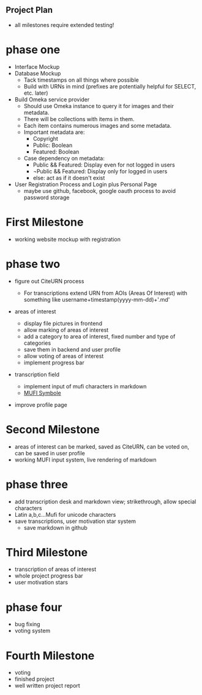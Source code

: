 ## Project Plan ##
* all milestones require extended testing!

# phase one #

* Interface Mockup
* Database Mockup
    * Tack timestamps on all things where possible
    * Build with URNs in mind (prefixes are potentially helpful for SELECT, etc. later)
* Build Omeka service provider
    * Should use Omeka instance to query it for images and their metadata.
    * There will be collections with items in them.
    * Each item contains numerous images and some metadata.
    * Important metadata are:
        * Copyright
        * Public: Boolean
        * Featured: Boolean
    * Case dependency on metadata:
        * Public && Featured: Display even for not logged in users
        * ¬Public && Featured: Display only for logged in users
        * else: act as if it doesn't exist
* User Registration Process and Login plus Personal Page
    * maybe use github, facebook, google oauth process to avoid password storage

# First Milestone #
* working website mockup with registration

# phase two #

* figure out CiteURN process
    * For transcriptions extend URN from AOIs (Areas Of Interest)
      with something like username+timestamp(yyyy-mm-dd)+'.md'
* areas of interest
    * display file pictures in frontend
    * allow marking of areas of interest
    * add a category to area of interest, fixed number and type of categories
    * save them in backend and user profile
    * allow voting of areas of interest
    * implement progress bar
* transcription field
    * implement input of mufi characters in markdown
    * [MUFI Symbole](http://folk.uib.no/hnooh/mufi/specs/MUFI-Alphabetic-3-0.pdf)

* improve profile page

# Second Milestone #

* areas of interest can be marked, saved as CiteURN, can be voted on, can be saved in user profile
* working MUFI input system, live rendering of markdown

# phase three #

* add transcription desk and markdown view; strikethrough, allow special characters
* Latin a,b,c...Mufi for unicode characters
* save transcriptions, user motivation star system
    * save markdown in github

# Third Milestone #

* transcription of areas of interest
* whole project progress bar
* user motivation stars

# phase four #

* bug fixing
* voting system

# Fourth Milestone #

* voting
* finished project
* well written project report

